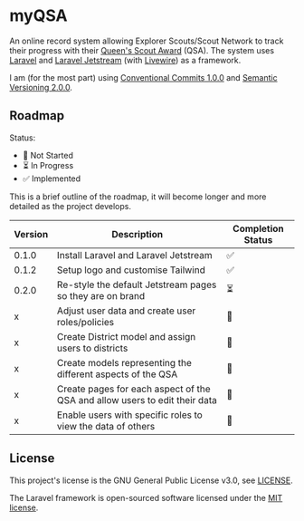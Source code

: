 # myQSA
An online record system allowing Explorer Scouts/Scout Network to track their progress with their [Queen's Scout Award](https://www.scouts.org.uk/top-awards/queens-scout-award/) (QSA). The system uses [Laravel](https://laravel.com) and [Laravel Jetstream](https://jetstream.laravel.com) (with [Livewire](https://laravel-livewire.com)) as a framework.

I am (for the most part) using [Conventional Commits 1.0.0](https://www.conventionalcommits.org/en/v1.0.0/) and [Semantic Versioning 2.0.0](https://semver.org).

## Roadmap
Status:

* 🚫 Not Started
* ⏳ In Progress
* ✅ Implemented

This is a brief outline of the roadmap, it will become longer and more detailed as the project develops.

Version | Description | Completion Status
------- | ----------- | -----------------
0.1.0 | Install Laravel and Laravel Jetstream | ✅
0.1.2 | Setup logo and customise Tailwind | ✅
0.2.0 | Re-style the default Jetstream pages so they are on brand | ⏳ 
x | Adjust user data and create user roles/policies | 🚫
x | Create District model and assign users to districts | 🚫
x | Create models representing the different aspects of the QSA | 🚫
x | Create pages for each aspect of the QSA and allow users to edit their data | 🚫
x | Enable users with specific roles to view the data of others | 🚫

## License
This project's license is the GNU General Public License v3.0, see [LICENSE](https://github.com/louissoccard/myqsa/blob/main/LICENSE).

The Laravel framework is open-sourced software licensed under the [MIT license](https://opensource.org/licenses/MIT).
